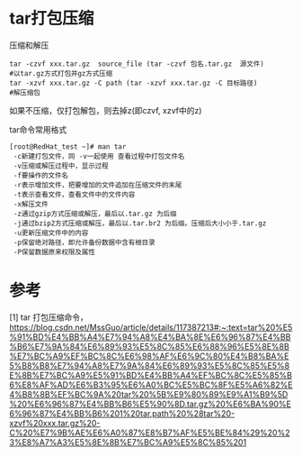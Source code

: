 # tar打包压缩

压缩和解压

```shell
tar -czvf xxx.tar.gz  source_file (tar -czvf 包名.tar.gz  源文件)        #以tar.gz方式打包并gz方式压缩
tar -xzvf xxx.tar.gz -C path (tar -xzvf xxx.tar.gz -C 目标路径)          #解压缩包
```

如果不压缩，仅打包解包，则去掉z(即czvf, xzvf中的z)

tar命令常用格式

```shell
[root@RedHat_test ~]# man tar
 -c新建打包文件，同 -v一起使用 查看过程中打包文件名
 -v压缩或解压过程中，显示过程
 -f要操作的文件名
 -r表示增加文件，把要增加的文件追加在压缩文件的末尾
 -t表示查看文件，查看文件中的文件内容
 -x解压文件
 -z通过gzip方式压缩或解压，最后以.tar.gz 为后缀
 -j通过bzip2方式压缩或解压，最后以.tar.br2 为后缀。压缩后大小小于.tar.gz
 -u更新压缩文件中的内容
 -p保留绝对路径，即允许备份数据中含有根目录
 -P保留数据原来权限及属性
```

# 参考

[1] tar 打包压缩命令，https://blog.csdn.net/MssGuo/article/details/117387213#:~:text=tar%20%E5%91%BD%E4%BB%A4%E7%94%A8%E4%BA%8E%E6%96%87%E4%BB%B6%E7%9A%84%E6%89%93%E5%8C%85%E6%88%96%E5%8E%8B%E7%BC%A9%EF%BC%8C%E6%98%AF%E6%9C%80%E4%B8%BA%E5%B8%B8%E7%94%A8%E7%9A%84%E6%89%93%E5%8C%85%E5%8E%8B%E7%BC%A9%E5%91%BD%E4%BB%A4%EF%BC%8C%E5%85%B6%E8%AF%AD%E6%B3%95%E6%A0%BC%E5%BC%8F%E5%A6%82%E4%B8%8B%EF%BC%9A%20tar%20%5B%E9%80%89%E9%A1%B9%5D%20%E6%96%87%E4%BB%B6%E5%90%8D.tar.gz%20%E6%BA%90%E6%96%87%E4%BB%B6%201%20tar,path%20%28tar%20-xzvf%20xxx.tar.gz%20-C%20%E7%9B%AE%E6%A0%87%E8%B7%AF%E5%BE%84%29%20%23%E8%A7%A3%E5%8E%8B%E7%BC%A9%E5%8C%85%201